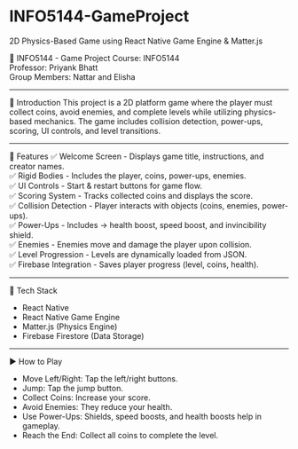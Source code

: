 # INFO5144-GameProject
2D Physics-Based Game using  React Native Game Engine &amp; Matter.js

📌 INFO5144 - Game Project
Course: INFO5144  
Professor: Priyank Bhatt  
Group Members: Nattar and Elisha  

---

🎲 Introduction
This project is a 2D platform game where the player must collect coins, avoid enemies, and complete levels while utilizing physics-based mechanics. The game includes collision detection, power-ups, scoring, UI controls, and level transitions.

---

🚀 Features
✅ Welcome Screen - Displays game title, instructions, and creator names.  
✅ Rigid Bodies - Includes the player, coins, power-ups, enemies.  
✅ UI Controls - Start & restart buttons for game flow.  
✅ Scoring System - Tracks collected coins and displays the score.  
✅ Collision Detection - Player interacts with objects (coins, enemies, power-ups).  
✅ Power-Ups - Includes -> health boost, speed boost, and invincibility shield.  
✅ Enemies - Enemies move and damage the player upon collision.  
✅ Level Progression - Levels are dynamically loaded from JSON.  
✅ Firebase Integration - Saves player progress (level, coins, health).  

---

📝 Tech Stack
- React Native
- React Native Game Engine
- Matter.js (Physics Engine)
- Firebase Firestore (Data Storage)

---

▶️ How to Play
- Move Left/Right: Tap the left/right buttons.
- Jump: Tap the jump button.
- Collect Coins: Increase your score.
- Avoid Enemies: They reduce your health.
- Use Power-Ups: Shields, speed boosts, and health boosts help in gameplay.
- Reach the End: Collect all coins to complete the level.

